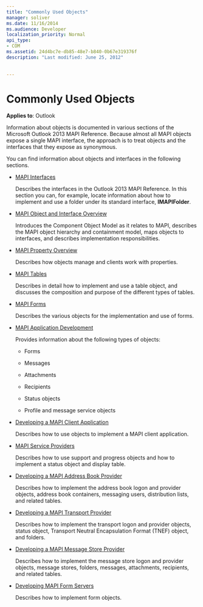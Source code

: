 ```yaml
---
title: "Commonly Used Objects"
manager: soliver
ms.date: 11/16/2014
ms.audience: Developer
localization_priority: Normal
api_type:
- COM
ms.assetid: 24d4bc7e-db85-48e7-b840-0b67e319376f
description: "Last modified: June 25, 2012"
 
 
---
```


# Commonly Used Objects

  
  
**Applies to**: Outlook 
  
Information about objects is documented in various sections of the Microsoft Outlook 2013 MAPI Reference. Because almost all MAPI objects expose a single MAPI interface, the approach is to treat objects and the interfaces that they expose as synonymous.
  
You can find information about objects and interfaces in the following sections.
  
- [MAPI Interfaces](mapi-interfaces.md)
    
    Describes the interfaces in the Outlook 2013 MAPI Reference. In this section you can, for example, locate information about how to implement and use a folder under its standard interface, **IMAPIFolder**.
    
- [MAPI Object and Interface Overview](mapi-object-and-interface-overview.md)
    
    Introduces the Component Object Model as it relates to MAPI, describes the MAPI object hierarchy and containment model, maps objects to interfaces, and describes implementation responsibilities.
    
- [MAPI Property Overview](mapi-property-overview.md)
    
    Describes how objects manage and clients work with properties.
    
- [MAPI Tables](mapi-tables.md)
    
    Describes in detail how to implement and use a table object, and discusses the composition and purpose of the different types of tables.
    
- [MAPI Forms](mapi-forms.md)
    
    Describes the various objects for the implementation and use of forms.
    
- [MAPI Application Development](mapi-application-development.md)
    
    Provides information about the following types of objects:
    
  - Forms
    
  - Messages
    
  - Attachments
    
  - Recipients
    
  - Status objects
    
  - Profile and message service objects
    
- [Developing a MAPI Client Application](developing-a-mapi-client-application.md)
    
    Describes how to use objects to implement a MAPI client application.
    
- [MAPI Service Providers](mapi-service-providers.md)
    
    Describes how to use support and progress objects and how to implement a status object and display table.
    
- [Developing a MAPI Address Book Provider](developing-a-mapi-address-book-provider.md)
    
    Describes how to implement the address book logon and provider objects, address book containers, messaging users, distribution lists, and related tables.
    
- [Developing a MAPI Transport Provider](developing-a-mapi-transport-provider.md)
    
    Describes how to implement the transport logon and provider objects, status object, Transport Neutral Encapsulation Format (TNEF) object, and folders.
    
- [Developing a MAPI Message Store Provider](developing-a-mapi-message-store-provider.md)
    
    Describes how to implement the message store logon and provider objects, message stores, folders, messages, attachments, recipients, and related tables.
    
- [Developing MAPI Form Servers](developing-mapi-form-servers.md)
    
    Describes how to implement form objects.
    

